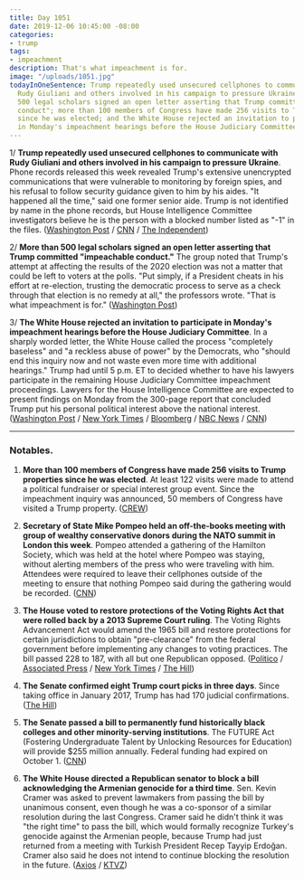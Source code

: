 ```yaml
---
title: Day 1051
date: 2019-12-06 10:45:00 -08:00
categories:
- trump
tags:
- impeachment
description: That's what impeachment is for.
image: "/uploads/1051.jpg"
todayInOneSentence: Trump repeatedly used unsecured cellphones to communicate with
  Rudy Giuliani and others involved in his campaign to pressure Ukraine; more than
  500 legal scholars signed an open letter asserting that Trump committed "impeachable
  conduct"; more than 100 members of Congress have made 256 visits to Trump properties
  since he was elected; and the White House rejected an invitation to participate
  in Monday's impeachment hearings before the House Judiciary Committee.
---
```


1/ **Trump repeatedly used unsecured cellphones to communicate with Rudy Giuliani and others involved in his campaign to pressure Ukraine**. Phone records released this week revealed Trump's extensive unencrypted communications that were vulnerable to monitoring by foreign spies, and his refusal to follow security guidance given to him by his aides. "It happened all the time," said one former senior aide. Trump is not identified by name in the phone records, but House Intelligence Committee investigators believe he is the person with a blocked number listed as "-1" in the files. ([Washington Post](https://www.washingtonpost.com/world/national-security/phone-logs-in-impeachment-report-renew-concern-about-security-of-trump-communications/2019/12/05/2066fbf4-16fe-11ea-8406-df3c54b3253e_story.html) / [CNN](https://www.cnn.com/2019/12/06/politics/donald-trump-secure-phone-calls-impeachment/index.html) / [The Independent](https://www.independent.co.uk/news/world/americas/us-politics/trump-impeachment-phone-calls-giuilani-russia-ukraine-a9235301.html))

2/ **More than 500 legal scholars signed an open letter asserting that Trump committed "impeachable conduct."** The group noted that Trump's attempt at affecting the results of the 2020 election was not a matter that could be left to voters at the polls. "Put simply, if a President cheats in his effort at re-election, trusting the democratic process to serve as a check through that election is no remedy at all," the professors wrote. "That is what impeachment is for." ([Washington Post](https://www.washingtonpost.com/national-security/more-than-500-law-professors-say-trump-committed-impeachable-conduct/2019/12/06/35259c16-183a-11ea-a659-7d69641c6ff7_story.html))

3/ **The White House rejected an invitation to participate in Monday's impeachment hearings before the House Judiciary Committee**. In a sharply worded letter, the White House called the process "completely baseless" and "a reckless abuse of power" by the Democrats, who "should end this inquiry now and not waste even more time with additional hearings." Trump had until 5 p.m. ET to decided whether to have his lawyers participate in the remaining House Judiciary Committee impeachment proceedings. Lawyers for the House Intelligence Committee are expected to present findings on Monday from the 300-page report that concluded Trump put his personal political interest above the national interest. ([Washington Post](https://www.washingtonpost.com/politics/2019/12/06/bfe7e3a0-1852-11ea-bf81-ebe89f477d1e_story.html) / [New York Times](https://www.nytimes.com/2019/12/06/us/politics/white-house-signals-trump-wont-mount-house-impeachment-defense.html) / [Bloomberg](https://www.bloomberg.com/news/articles/2019-12-06/house-gop-won-t-offer-defense-witnesses-impeachment-update) / [NBC News](https://www.nbcnews.com/politics/trump-impeachment-inquiry/white-house-appears-dismiss-house-judiciary-s-invitation-participate-impeachment-n1097021) / [CNN](https://www.cnn.com/2019/12/06/politics/white-house-response-judiciary-letter/index.html))

---

### Notables.

1. **More than 100 members of Congress have made 256 visits to Trump properties since he was elected**. At least 122 visits were made to attend a political fundraiser or special interest group event. Since the impeachment inquiry was announced, 50 members of Congress have visited a Trump property. ([CREW](https://www.citizensforethics.org/members-of-congress-trump-properties/))

2. **Secretary of State Mike Pompeo held an off-the-books meeting with group of wealthy conservative donors during the NATO summit in London this week**. Pompeo attended a gathering of the Hamilton Society, which was held at the hotel where Pompeo was staying, without alerting members of the press who were traveling with him. Attendees were required to leave their cellphones outside of the meeting to ensure that nothing Pompeo said during the gathering would be recorded. ([CNN](https://www.cnn.com/2019/12/05/politics/pompeo-secret-donor-meeting/index.html))

3. **The House voted to restore protections of the Voting Rights Act that were rolled back by a 2013 Supreme Court ruling**. The Voting Rights Advancement Act would amend the 1965 bill and restore protections for certain jurisdictions to obtain "pre-clearance" from the federal government before implementing any changes to voting practices. The bill passed 228 to 187, with all but one Republican opposed. ([Politico](https://www.politico.com/news/2019/12/06/house-passes-voting-rights-package-077112) / [Associated Press](https://apnews.com/acbaaecb9abe056650dd8faf5b6acf0b) / [New York Times](https://www.nytimes.com/2019/12/06/us/politics/house-voting-rights.html) / [The Hill](https://thehill.com/homenews/house/473372-house-passes-bill-meant-to-restore-voting-rights-act))

4. **The Senate confirmed eight Trump court picks in three days**. Since taking office in January 2017, Trump has had 170 judicial confirmations. ([The Hill](https://thehill.com/homenews/senate/473271-senate-confirms-eight-trump-court-picks-in-three-day))

5. **The Senate passed a bill to permanently fund historically black colleges and other minority-serving institutions**. The FUTURE Act (Fostering Undergraduate Talent by Unlocking Resources for Education) will provide $255 million annually. Federal funding had expired on October 1. ([CNN](https://www.cnn.com/2019/12/05/politics/hcbu-senate-bill-permanent-funding/index.html))

6. **The White House directed a Republican senator to block a bill acknowledging the Armenian genocide for a third time**. Sen. Kevin Cramer was asked to prevent lawmakers from passing the bill by unanimous consent, even though he was a co-sponsor of a similar resolution during the last Congress. Cramer said he didn't think it was "the right time" to pass the bill, which would formally recognize Turkey's genocide against the Armenian people, because Trump had just returned from a meeting with Turkish President Recep Tayyip Erdoğan. Cramer also said he does not intend to continue blocking the resolution in the future. ([Axios](https://www.axios.com/kevin-cramer-armenian-genocide-white-house-00a383be-e63f-4ee6-9ca2-434117d8c8b8.html) / [KTVZ](https://ktvz.com/politics/2019/12/05/gop-senator-says-white-house-asked-him-to-object-to-armenian-genocide-resolution/))
